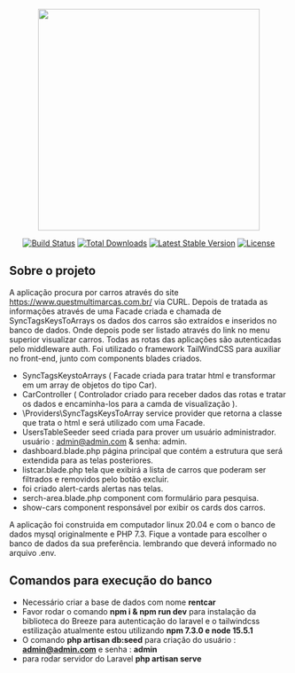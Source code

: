 <p align="center"><a href="https://laravel.com" target="_blank"><img src="https://raw.githubusercontent.com/laravel/art/master/logo-lockup/5%20SVG/2%20CMYK/1%20Full%20Color/laravel-logolockup-cmyk-red.svg" width="400"></a></p>

<p align="center">
<a href="https://travis-ci.org/laravel/framework"><img src="https://travis-ci.org/laravel/framework.svg" alt="Build Status"></a>
<a href="https://packagist.org/packages/laravel/framework"><img src="https://img.shields.io/packagist/dt/laravel/framework" alt="Total Downloads"></a>
<a href="https://packagist.org/packages/laravel/framework"><img src="https://img.shields.io/packagist/v/laravel/framework" alt="Latest Stable Version"></a>
<a href="https://packagist.org/packages/laravel/framework"><img src="https://img.shields.io/packagist/l/laravel/framework" alt="License"></a>
</p>

## Sobre o projeto

A aplicação procura por carros  através do site https://www.questmultimarcas.com.br/ via CURL. Depois de tratada as informações através de uma Facade criada e chamada de SyncTagsKeysToArrays os dados dos carros são extraídos e inseridos no banco de dados. Onde depois pode ser listado através do link no menu superior visualizar carros. Todas as rotas das aplicações são autenticadas pelo middleware auth. Foi utilizado o framework TailWindCSS para auxiliar no front-end, junto com components blades criados.



- SyncTagsKeystoArrays ( Facade criada para tratar html e transformar em um array de objetos do tipo Car).
- CarController ( Controlador criado para receber dados das rotas e tratar os dados e encaminha-los para a camda de visualização ).
- \Providers\SyncTagsKeysToArray service provider que retorna a classe que trata o html e será utilizado com uma Facade.
- UsersTableSeeder seed criada para prover um usuário administrador. usuário : admin@admin.com & senha: admin.
- dashboard.blade.php página principal que contém a estrutura que será extendida para as telas posteriores.
- listcar.blade.php tela que exibirá a lista de carros que poderam ser filtrados e removidos pelo botão excluir.
- foi criado alert-cards alertas nas telas.
- serch-area.blade.php component com formulário para pesquisa.
- show-cars component responsável por exibir os cards dos carros.

A aplicação foi construida em computador linux 20.04 e com o banco de dados mysql originalmente  e PHP 7.3. Fique a vontade para escolher o banco de dados da sua preferência. lembrando que deverá informado no arquivo .env.

## Comandos para execução do banco

- Necessário criar a base de dados com nome **rentcar**
- Favor rodar o comando **npm i & npm run dev** para instalação da biblioteca do Breeze para autenticação do laravel e o tailwindcss estilização 
    atualmente estou utilizando **npm 7.3.0 e node 15.5.1**
- O comando **php artisan db:seed** para criação do usuário : **admin@admin.com** e senha : **admin**
- para rodar servidor do Laravel **php artisan serve**

